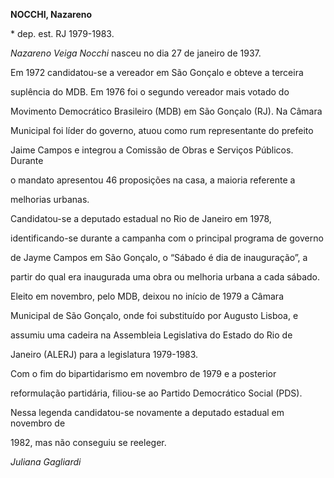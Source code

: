**NOCCHI, Nazareno**



\* dep. est. RJ 1979-1983.



*Nazareno Veiga Nocchi* nasceu no dia 27 de janeiro de 1937.



Em 1972 candidatou-se a vereador em São Gonçalo e obteve a terceira

suplência do MDB. Em 1976 foi o segundo vereador mais votado do

Movimento Democrático Brasileiro (MDB) em São Gonçalo (RJ). Na Câmara

Municipal foi líder do governo, atuou como rum representante do prefeito

Jaime Campos e integrou a Comissão de Obras e Serviços Públicos. Durante

o mandato apresentou 46 proposições na casa, a maioria referente a

melhorias urbanas.



Candidatou-se a deputado estadual no Rio de Janeiro em 1978,

identificando-se durante a campanha com o principal programa de governo

de Jayme Campos em São Gonçalo, o “Sábado é dia de inauguração”, a

partir do qual era inaugurada uma obra ou melhoria urbana a cada sábado.

Eleito em novembro, pelo MDB, deixou no início de 1979 a Câmara

Municipal de São Gonçalo, onde foi substituído por Augusto Lisboa, e

assumiu uma cadeira na Assembleia Legislativa do Estado do Rio de

Janeiro (ALERJ) para a legislatura 1979-1983.



Com o fim do bipartidarismo em novembro de 1979 e a posterior

reformulação partidária, filiou-se ao Partido Democrático Social (PDS).

Nessa legenda candidatou-se novamente a deputado estadual em novembro de

1982, mas não conseguiu se reeleger.



*Juliana Gagliardi*



